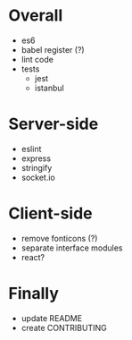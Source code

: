 Overall
==============
- es6
- babel register (?)
- lint code
- tests
	- jest
	- istanbul


Server-side
===============
- eslint
- express
- stringify
- socket.io


Client-side
===============
- remove fonticons (?)
- separate interface modules
- react?


Finally
=============
- update README
- create CONTRIBUTING
